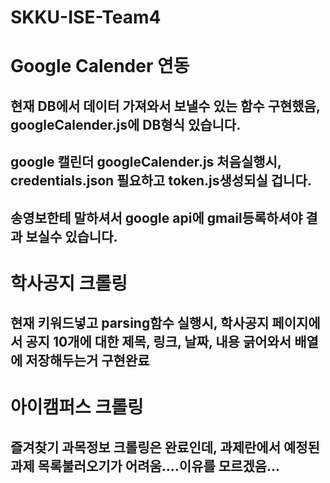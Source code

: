 # SKKU-ISE-Team4

# Google Calender 연동
## 현재 DB에서 데이터 가져와서 보낼수 있는 함수 구현했음, googleCalender.js에 DB형식 있습니다. 
## google 캘린더 googleCalender.js 처음실행시, credentials.json 필요하고 token.js생성되실 겁니다.  
## 송영보한테 말하셔서 google api에 gmail등록하셔야 결과 보실수 있습니다. 

# 학사공지 크롤링
## 현재 키워드넣고 parsing함수 실행시, 학사공지 페이지에서 공지 10개에 대한 제목, 링크, 날짜, 내용 긁어와서 배열에 저장해두는거 구현완료

# 아이캠퍼스 크롤링
## 즐겨찾기 과목정보 크롤링은 완료인데, 과제란에서 예정된 과제 목록불러오기가 어려움....이유를 모르겠음...